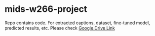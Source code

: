 # mids-w266-project

Repo contains code. For extracted captions, dataset, fine-tuned model, predicted results, etc. Please check [Google Drive Link](https://drive.google.com/drive/folders/1orzDTF_PLcr_BrrQdFey8kR4pgpQpiJI?usp=sharing)
